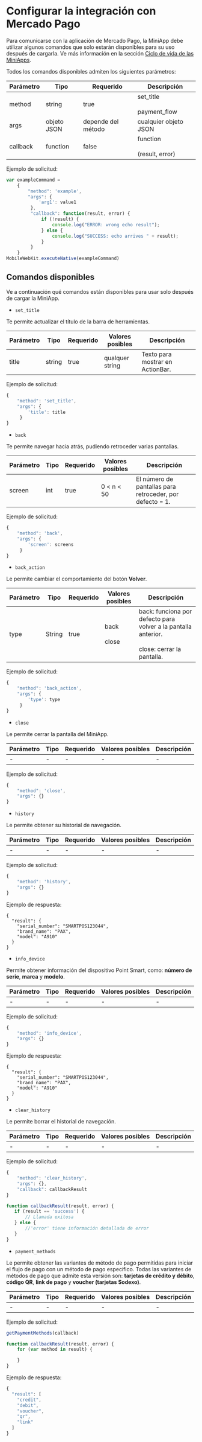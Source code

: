 # Configurar la integración con Mercado Pago

Para comunicarse con la aplicación de Mercado Pago, la MiniApp debe utilizar algunos comandos que solo estarán disponibles para su uso después de cargarla. Ve más información en la sección [Ciclo de vida de las MiniApps](/developers/es/docs/point/mini-apps/additional-content/lifecycle).

Todos los comandos disponibles admiten los siguientes parámetros:

| Parámetro | Tipo | Requerido | Descripción |
| --- | --- | --- | --- |
| method | string | true | set_title <br><br> payment_flow | 
| args | objeto JSON  | depende del método | cualquier objeto JSON | 
| callback | function | false | function <br><br> (result, error) | 

Ejemplo de solicitud:

```javascript
var exampleCommand =
    {
        "method": 'example',
        "args": {
            'arg1': value1
         },
         "callback": function(result, error) {
             if (!result) {
                 console.log("ERROR: wrong echo result");
             } else {
                 console.log("SUCCESS: echo arrives " + result);
             }
         }
    }
MobileWebKit.executeNative(exampleCommand)
```

## Comandos disponibles

Ve a continuación qué comandos están disponibles para usar solo después de cargar la MiniApp.

* `set_title`

Te permite actualizar el título de la barra de herramientas.

| Parámetro | Tipo | Requerido | Valores posibles | Descripción |
| --- | --- | --- | --- | --- |
| title | string | true | qualquer string | Texto para mostrar en ActionBar. | 

Ejemplo de solicitud:

```javascript
{
    "method": 'set_title',
    "args": {
        'title': title
     }
}
```

* `back`

Te permite navegar hacia atrás, pudiendo retroceder varias pantallas.

| Parámetro | Tipo | Requerido | Valores posibles | Descripción |
| --- | --- | --- | --- | --- |
| screen | int | true | 0 < n < 50 | El número de pantallas para retroceder, por defecto = 1. | 

Ejemplo de solicitud:

```javascript
{
    "method": 'back',
    "args": {
        'screen': screens
     }
}
```

* `back_action`

Le permite cambiar el comportamiento del botón **Volver**.

| Parámetro | Tipo | Requerido | Valores posibles | Descripción |
| --- | --- | --- | --- | --- |
| type | String | true | back  <br><br> close | back: funciona por defecto para volver a la pantalla anterior. <br><br> close: cerrar la pantalla. | 

Ejemplo de solicitud:

```javascript
{
    "method": 'back_action',
    "args": {
        'type': type
     }
}
```

* `close`

Le permite cerrar la pantalla del MiniApp.

| Parámetro | Tipo | Requerido | Valores posibles | Descripción |
| --- | --- | --- | --- | --- |
| - | - | - | - | - |

Ejemplo de solicitud:

```javascript
{
    "method": 'close',
    "args": {}
}
```

* `history`

Le permite obtener su historial de navegación.

| Parámetro | Tipo | Requerido | Valores posibles | Descripción |
| --- | --- | --- | --- | --- |
| - | - | - | - | - |

Ejemplo de solicitud:

```javascript
{
    "method": 'history',
    "args": {}
}
```

Ejemplo de respuesta:

```
{
  "result": {
    "serial_number": "SMARTPOS123044",
    "brand_name": "PAX",
    "model": "A910"
  }
}
``` 

* `info_device`

Permite obtener información del dispositivo Point Smart, como: **número de serie**, **marca** y **modelo**.

| Parámetro | Tipo | Requerido | Valores posibles | Descripción |
| --- | --- | --- | --- | --- |
| - | - | - | - | - |

Ejemplo de solicitud:

```javascript
{
    "method": 'info_device',
    "args": {}
}
```

Ejemplo de respuesta:

```
{
  "result": {
    "serial_number": "SMARTPOS123044",
    "brand_name": "PAX",
    "model": "A910"
  }
}
``` 

* `clear_history`

Le permite borrar el historial de navegación.

| Parámetro | Tipo | Requerido | Valores posibles | Descripción |
| --- | --- | --- | --- | --- |
| - | - | - | - | - |

Ejemplo de solicitud:

```javascript
{
    "method": 'clear_history',
    "args": {},
    "callback": callbackResult
}

function callbackResult(result, error) {
   if (result == 'success') {
       // Llamada exitosa
   } else {
       //'error' tiene información detallada de error
   }
}
```

* `payment_methods`

Le permite obtener las variantes de método de pago permitidas para iniciar el flujo de pago con un método de pago específico. Todas las variantes de métodos de pago que admite esta versión son: **tarjetas de crédito y débito**, **código QR**, **link de pago** y **voucher (tarjetas Sodexo)**.

| Parámetro | Tipo | Requerido | Valores posibles | Descripción |
| --- | --- | --- | --- | --- |
| - | - | - | - | - |

Ejemplo de solicitud:

```javascript
getPaymentMethods(callback)

function callbackResult(result, error) {
    for (var method in result) {

    }
}
```

Ejemplo de respuesta:

```javascript
{
  "result": [
    "credit",
    "debit",
    "voucher",
    "qr",
    "link"
  ]
}
``` 